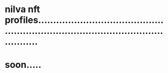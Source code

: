 # nilva nft profiles..........................................................................................................
# soon.....
